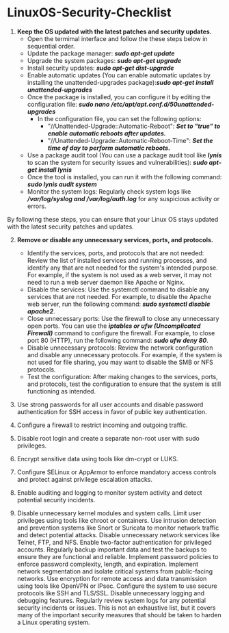 # LinuxOS-Security-Checklist

1. <b>Keep the OS updated with the latest patches and security updates.</b>
    - Open the termimal interface and follow the these steps below in sequential order.
    - Update the package manager: <b><i>sudo apt-get update</i></b>
    - Upgrade the system packages: <b><i>sudo apt-get upgrade</i></b>
    - Install security updates: <b><i>sudo apt-get dist-upgrade</i></b>
    - Enable automatic updates (You can enable automatic updates by installing the unattended-upgrades package):<b><i>sudo apt-get install unattended-upgrades</i></b>
    - Once the package is installed, you can configure it by editing the configuration file: <b><i>sudo nano /etc/apt/apt.conf.d/50unattended-upgrades</i></b>
      - In the configuration file, you can set the following options:
          - "//Unattended-Upgrade::Automatic-Reboot": <b><i>Set to "true" to enable automatic reboots after updates.</i></b>
          - "//Unattended-Upgrade::Automatic-Reboot-Time": <b><i>Set the time of day to perform automatic reboots.</i></b>
    - Use a package audit tool (You can use a package audit tool like <b><i>lynis</i></b> to scan the system for security issues and vulnerabilities):
    <b><i>sudo apt-get install lynis</i></b>
    - Once the tool is installed, you can run it with the following command: <b><i>sudo lynis audit system</i></b>
    - Monitor the system logs: Regularly check system logs like <b><i>/var/log/syslog and /var/log/auth.log</i></b> for any suspicious activity or errors.

By following these steps, you can ensure that your Linux OS stays updated with the latest security patches and updates.



2. <b>Remove or disable any unnecessary services, ports, and protocols.</b>
    - Identify the services, ports, and protocols that are not needed: Review the list of installed services and running processes, and identify any that are not needed for the system's intended purpose. For example, if the system is not used as a web server, it may not need to run a web server daemon like Apache or Nginx.
    - Disable the services: Use the systemctl command to disable any services that are not needed. For example, to disable the Apache web server, run the following command: <b><i>sudo systemctl disable apache2</b></i>.
    - Close unnecessary ports: Use the firewall to close any unnecessary open ports. You can use the <b><i>iptables or ufw (Uncomplicated Firewall)</b></i> command to configure the firewall. For example, to close port 80 (HTTP), run the following command: <b><i>sudo ufw deny 80</b></i>.
    - Disable unnecessary protocols: Review the network configuration and disable any unnecessary protocols. For example, if the system is not used for file sharing, you may want to disable the SMB or NFS protocols.
    - Test the configuration: After making changes to the services, ports, and protocols, test the configuration to ensure that the system is still functioning as intended.

4. Use strong passwords for all user accounts and disable password authentication for SSH access in favor of public key authentication.
5. Configure a firewall to restrict incoming and outgoing traffic.
6. Disable root login and create a separate non-root user with sudo privileges.
7. Encrypt sensitive data using tools like dm-crypt or LUKS.
8. Configure SELinux or AppArmor to enforce mandatory access controls and protect against privilege escalation attacks.
9. Enable auditing and logging to monitor system activity and detect potential security incidents.
10. Disable unnecessary kernel modules and system calls.
Limit user privileges using tools like chroot or containers.
Use intrusion detection and prevention systems like Snort or Suricata to monitor network traffic and detect potential attacks.
Disable unnecessary network services like Telnet, FTP, and NFS.
Enable two-factor authentication for privileged accounts.
Regularly backup important data and test the backups to ensure they are functional and reliable.
Implement password policies to enforce password complexity, length, and expiration.
Implement network segmentation and isolate critical systems from public-facing networks.
Use encryption for remote access and data transmission using tools like OpenVPN or IPsec.
Configure the system to use secure protocols like SSH and TLS/SSL.
Disable unnecessary logging and debugging features.
Regularly review system logs for any potential security incidents or issues.
This is not an exhaustive list, but it covers many of the important security measures that should be taken to harden a Linux operating system.
